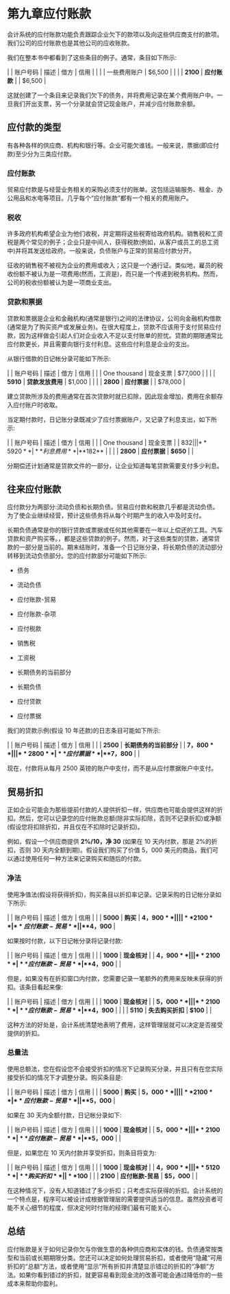 # 第九章应付账款

会计系统的应付账款功能负责跟踪企业欠下的款项以及向这些供应商支付的款项。我们公司的应付账款也是其他公司的应收账款。

我们在整本书中都看到了这些条目的例子。通常，条目如下所示:

|  | 账户号码 | 描述 | 借方 | 信用 |
|  |  | 一些费用账户 | $6,500 |  |
|  | **2100** | **应付账款** |  | $6,500 |

这就创建了一个条目来记录我们欠下的债务，并将费用记录在某个费用账户中。一旦我们开出支票，另一个分录就会贷记现金账户，并减少应付账款余额。

## 应付款的类型

有各种各样的供应商、机构和银行等。企业可能欠谁钱。一般来说，票据(即应付款)至少分为三类应付款。

### 应付账款

贸易应付款是与经营业务相关的采购必须支付的账单。这包括运输服务、租金、办公用品和水电等项目。几乎每个“应付账款”都有一个相关的费用账户。

### 税收

许多政府机构希望企业为他们收税，并定期将这些税寄给政府机构。销售税和工资税是两个常见的例子；企业只是中间人，获得税款(例如，从客户或员工的总工资中)并将其发送给政府。一般来说，负债账户与正常的贸易应付款分开。

征收的销售税不被视为企业的费用或收入；这只是一个通行证。类似地，雇员的税收份额不被认为是一项费用(然而，工资是)，而只是一个传递到税务机构。然而，公司的税收份额被认为是一项商业支出。

### 贷款和票据

贷款和票据是企业和金融机构(通常是银行)之间的法律协议，公司向金融机构借款(通常是为了购买资产或发展业务)。在很大程度上，贷款不应该用于支付贸易应付款，因为这样做会引起人们对企业收入不足以支付账单的担忧。贷款的期限通常比应付款更长，并且需要向银行支付利息。这些应付利息是企业的支出。

从银行借款的日记帐分录可能如下所示:

|  | 账户号码 | 描述 | 借方 | 信用 |
|  | One thousand | 现金支票 | $77,000 |  |
|  | **5910** | **贷款发放费用** | $1,000 |  |
|  | **2800** | **应付票据** |  | $78,000 |

建立贷款所涉及的费用通常在首次贷款时就已扣除，因此现金增加，费用在余额存入应付账户时收取。

当定期付款时，日记账分录既减少了应付票据账户，又记录了利息支出，如下所示:

|  | 账户号码 | 描述 | 借方 | 信用 |
|  | One thousand | 现金支票 |  | $832 |
|  | **5920** | **利息费用** | **$182** |  |
|  | **2800** | **应付票据** | **$650** |  |

分期偿还计划通常是贷款文件的一部分，让企业知道每笔贷款需要支付多少利息。

## 往来应付账款

应付款分为两部分:流动负债和长期负债。贸易应付款和税款几乎都是流动负债。为了使企业继续经营，预计这些债务将从每个时期产生的收入中及时支付。

长期负债通常是你的银行贷款或票据或任何其他需要在一年以上偿还的工具。汽车贷款和资产购买等。，都是这些贷款的例子。然而，对于这些类型的贷款，通常贷款的一部分是当前的。期末结账时，准备一个日记账分录，将长期负债的流动部分转移到流动负债部分。您的应付款部分可能如下所示:

*   债务
*   流动负债

*   应付账款-贸易
*   应付账款-杂项
*   应付税款

*   销售税
*   工资税

*   长期债务的当前部分
*   长期负债

*   应付贷款
*   应付票据

我们的贷款示例(假设 10 年还款)的日志条目可能如下所示:

|  | 账户号码 | 描述 | 借方 | 信用 |
|  | **2500** | **长期债务的当前部分** |  | **$7，800** |
|  | **2800** | **应付票据** | **$7，800** |  |

现在，付款将从每月 2500 英镑的账户中支付，而不是从应付票据账户中支付。

## 贸易折扣

正如企业可能会为那些提前付款的人提供折扣一样，供应商也可能会提供这样的折扣。然后，您可以记录您的应付账款总额(除非实际扣除，否则不记录折扣)或净额(假设您将扣除折扣，并且仅在不扣除时记录折扣)。

例如，假设一个供应商提供 **2%/10，净 30** (如果在 10 天内付款，那是 2%的折扣，否则 30 天内全额到期)。假设我们购买了价值 5，000 美元的商品，我们可以通过使用任何一种方法来记录购买和随后的付款。

### 净法

使用净值法(假设将获得折扣)，购买条目以折扣率记录。记录采购的日记帐分录如下所示:

|  | 账户号码 | 描述 | 借方 | 信用 |
|  | **5000** | **购买** | **$4，900** |  |
|  | **2100** | **应付账款-贸易** |  | **$4，900** |

如果按时付款，以下日记帐分录将记录付款:

|  | 账户号码 | 描述 | 借方 | 信用 |
|  | **1000** | **现金核对** |  | **$4，900** |
|  | **2100** | **应付账款-贸易** | **$4，900** |  |

但是，如果没有在折扣窗口内付款，您需要记录一笔额外的费用来反映未获得的折扣。该条目看起来像:

|  | 账户号码 | 描述 | 借方 | 信用 |
|  | **1000** | **现金核对** |  | **$5，000** |
|  | **2100** | **应付账款-贸易** | **$4，900** |  |
|  | **5110** | **失去购买折扣** | **$100** |  |

这种方法的好处是，会计系统清楚地表明了费用，这样管理层就可以决定是否接受提供的折扣。

### 总量法

使用总额法，您在假设您不会接受折扣的情况下记录购买分录，并且只有在您实际接受折扣的情况下才调整分录。购买条目是:

|  | 账户号码 | 描述 | 借方 | 信用 |
|  | **5000** | **购买** | **$5，000** |  |
|  | **2100** | **应付账款-贸易** |  | **$5，000** |

如果在 30 天内全额付款，日记帐分录如下:

|  | 账户号码 | 描述 | 借方 | 信用 |
|  | **1000** | **现金核对** |  | **$5，000** |
|  | **2100** | **应付账款-贸易** | **$5，000** |  |

但是，如果您在 10 天内付款并享受折扣，则条目将变为:

|  | 账户号码 | 描述 | 借方 | 信用 |
|  | **1000** | **现金核对** |  | **$4，900** |
|  | **5120** | **购买折扣** |  | **$100** |
|  | **2100** | **应付账款-贸易** | **$5，000** |  |

在这种情况下，没有人知道错过了多少折扣；只考虑实际获得的折扣。会计系统的一个特点是，程序可以被设计成根据管理层的需要提供适当的信息。虽然投资者可能不关心细节的程度，但决定何时付账的经理们最有可能关心。

## 总结

应付账款是关于如何记录你欠与你做生意的各种供应商和实体的钱。负债通常按类型和当前或长期期限分类。您还可以决定如何处理贸易折扣，或者使用“隐藏”可用折扣的“总额”方法，或者使用“显示”所有折扣并清楚显示错过的折扣的“净额”方法。如果你看到错过的折扣，就更容易看到现金流的改善可能会通过降低你的一些成本来帮助你盈利。